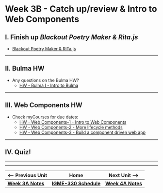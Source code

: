 # Week 3B - Catch up/review & Intro to Web Components

## I. Finish up *Blackout Poetry Maker & Rita.js* 

- [Blackout Poetry Maker & RiTa.js](https://github.com/tonethar/IGME-330-Master/blob/master/notes/blackout-poetry-maker.md)


<hr>

## II. Bulma HW

- Any questions on the Bulma HW?
  - [HW - Bulma I - Intro to Bulma](https://github.com/tonethar/IGME-330-Master/blob/master/notes/HW-bulma-1.md)

<hr>

## III. Web Components HW

- Check myCourses for due dates:
  - [HW - Web Components-1 - Intro to Web Components](https://github.com/tonethar/IGME-330-Master/blob/master/notes/HW-wc-1.md)
  - [HW - Web Components-2 - More lifecycle methods](https://github.com/tonethar/IGME-330-Master/blob/master/notes/HW-wc-2.md)
  - [HW - Web Components-3 - Build a component driven web app](https://github.com/tonethar/IGME-330-Master/blob/master/notes/HW-wc-3.md)

<hr>

## IV. Quiz!

<hr><hr>

| <-- Previous Unit | Home | Next Unit -->
| --- | --- | --- 
| [**Week 3A Notes**](03A.md)     |  [**IGME-330 Schedule**](../schedule.md) | [**Week 4A Notes**](04A.md)

